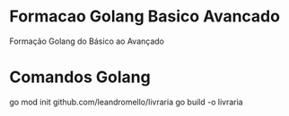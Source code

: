 # Formacao Golang Basico Avancado
Formação Golang do Básico ao Avançado
 
# Comandos Golang
go mod init github.com/leandromello/livraria
go build -o livraria
